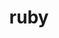 ---
title: "ruby"
layout: cache
categories: [package, v0.18]
meta: {"versions": ["3.1.0"], "compilers": ["gcc@=7.5.0"], "oss": ["ubuntu18.04"], "platforms": ["linux"], "targets": ["x86_64"], "stacks": ["build_systems"], "num_specs": 1, "num_specs_by_stack": {"build_systems": 1}}
spec_details: [{"hash": "646lacdubu5dsp6o5kmmqbwxaffbqfba", "compiler": "gcc@=7.5.0", "versions": ["3.1.0"], "os": "ubuntu18.04", "platform": "linux", "target": "x86_64", "variants": ["+openssl", "~readline"], "stacks": ["build_systems"], "size": "-", "tarball": "https://binaries.spack.io/releases/v0.18/build_cache/linux-ubuntu18.04-x86_64/gcc-7.5.0/ruby-3.1.0/linux-ubuntu18.04-x86_64-gcc-7.5.0-ruby-3.1.0-646lacdubu5dsp6o5kmmqbwxaffbqfba.spack"}]
---